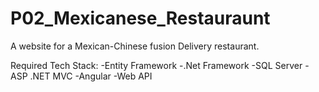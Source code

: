 # P02_Mexicanese_Restauraunt
A website for a Mexican-Chinese fusion Delivery restaurant.

Required Tech Stack:
	-Entity Framework
	-.Net Framework
	-SQL Server
	-ASP .NET MVC
	-Angular
	-Web API